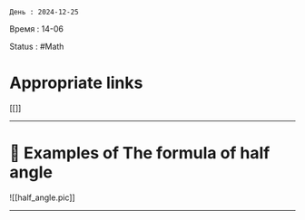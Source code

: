 	День : 2024-12-25 
Время : 14-06

Status : #Math  


# Appropriate links
[[]]

---

# 📏 Examples of The formula  of half angle

![[half_angle.pic]]



---
